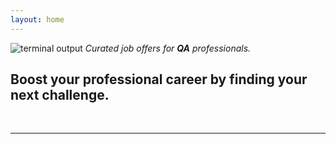 ```yaml
---
layout: home
---
```

![terminal output](../resources/coffee-logo.jpeg)
*Curated job offers for **QA** professionals.*
## Boost your professional career by finding your **next challenge.**
<br>
<hr>
<br>
